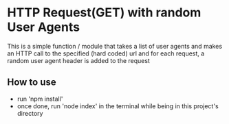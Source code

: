 # HTTP Request(GET) with random User Agents
This is a simple function / module that takes a list of user agents and makes an HTTP call to the specified (hard coded) url and for each request, a random user agent header is added to the request

## How to use
* run 'npm install'
* once done, run 'node index' in the terminal while being in this project's directory

